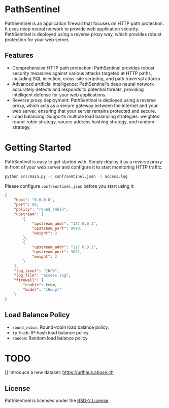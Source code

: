 # PathSentinel

PathSentinel is an application firewall that focuses on HTTP path protection. It uses deep neural network to provide web application security. PathSentinel is deployed using a reverse proxy way, which provides robust protection for your web server.

## Features

-   Comprehensive HTTP path protection: PathSentinel provides robust security measures against various attacks targeted at HTTP paths, including SQL injection, cross-site scripting, and path traversal attacks.
-   Advanced artificial intelligence: PathSentinel's deep neural network accurately detects and responds to potential threats, providing intelligent defense for your web applications.
-   Reverse proxy deployment: PathSentinel is deployed using a reverse proxy, which acts as a secure gateway between the internet and your web server, ensuring that your server remains protected and secure.
-   Load balancing: Supports multiple load balancing strategies: weighted round-robin strategy, source address hashing strategy, and random strategy.

# Getting Started

PathSentinel is easy to get started with. Simply deploy it as a reverse proxy in front of your web server and configure it to start monitoring HTTP traffic.

```bash
python src/main.py -c conf/sentinel.json -l access.log
```

Please configure `conf/sentinel.json` before you start using it:
```json
{
    "host": "0.0.0.0",
    "port": 80,
    "policy": "round_robin",
    "upstream": [
        {
            "upstream_addr": "127.0.0.1",
            "upstream_port": 9090,
            "weight": 2
        },
        {
            "upstream_addr": "127.0.0.1",
            "upstream_port": 9091,
            "weight": 2
        }
    ],
    "log_level": "INFO",
    "log_file": "access.log",
    "firewall": {
        "enable": true,
        "model": "10w.pt"
    }
}
```

## Load Balance Policy
- `round_robin`: Round-robin load balance policy.
- `ip_hash`: IP-hash load balance policy.
- `random`: Random load balance policy.

# TODO
[] Introduce a new dataset: https://urlhaus.abuse.ch

## License

PathSentinel is licensed under the [BSD-2 License](./LICENSE).
